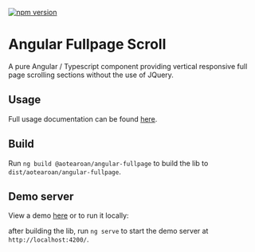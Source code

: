 [![npm version](https://badge.fury.io/js/%40aotearoan%2Fangular-fullpage.svg)](https://badge.fury.io/js/%40aotearoan%2Fangular-fullpage)

# Angular Fullpage Scroll

A pure Angular / Typescript component providing vertical responsive full page scrolling sections without the use of JQuery.

## Usage

Full usage documentation can be found [here](projects/aotearoan/angular-fullpage/README.md).

## Build

Run `ng build @aotearoan/angular-fullpage` to build the lib to `dist/aotearoan/angular-fullpage`.

## Demo server

View a demo [here](https://aotearoan.github.io/angular-fullpage/) or to run it locally:

after building the lib, run `ng serve` to start the demo server at `http://localhost:4200/`.
